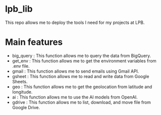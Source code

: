 # lpb_lib
This repo allows me to deploy the tools I need for my projects at LPB.

# Main features
*  big_query : This function allows me to query the data from BigQuery.
*  get_env : This function allows me to get the environment variables from .env file.
*  gmail : This function allows me to send emails using Gmail API.
*  gsheet : This function allows me to read and write data from Google Sheets.
*  geo : This function allows me to get the geolocation from latitude and longitude.
*  ai : This function allows me to use the AI models from OpenAI.
*  gdrive : This function allows me to list, download, and move file from Google Drive.